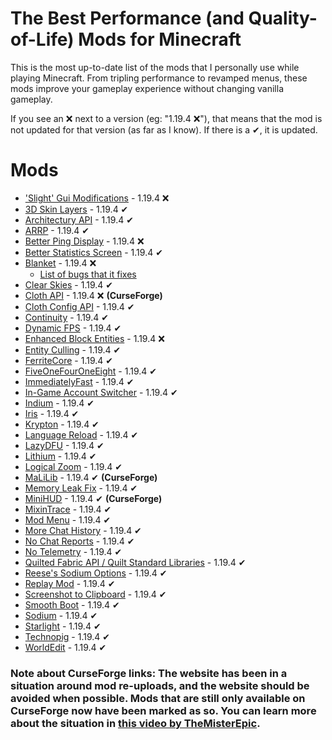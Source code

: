 # The Best Performance (and Quality-of-Life) Mods for Minecraft
This is the most up-to-date list of the mods that I personally use while playing Minecraft. From tripling performance to revamped menus, these mods improve your gameplay experience without changing vanilla gameplay.

If you see an ❌ next to a version (eg: "1.19.4 ❌"), that means that the mod is not updated for that version (as far as I know). If there is a ✔, it is updated.

# Mods
* ['Slight' Gui Modifications](https://modrinth.com/mod/slight-gui-modifications) - 1.19.4 ❌
* [3D Skin Layers](https://modrinth.com/mod/3dskinlayers) - 1.19.4 ✔
* [Architectury API](https://modrinth.com/mod/architectury-api) - 1.19.4 ✔
* [ARRP](https://modrinth.com/mod/arrp) - 1.19.4 ✔
* [Better Ping Display](https://modrinth.com/mod/better-ping-display-fabric) - 1.19.4 ❌
* [Better Statistics Screen](https://modrinth.com/mod/better-stats) - 1.19.4 ✔
* [Blanket](https://modrinth.com/mod/blanket) - 1.19.4 ❌
  * [List of bugs that it fixes](https://github.com/BlanketMC/blanket-client-tweaks/blob/1.18/src/main/java/io/github/blanketmc/blanket/Config.java)
* [Clear Skies](https://modrinth.com/mod/clear-skies) - 1.19.4 ✔
* [Cloth API](https://www.curseforge.com/minecraft/mc-mods/cloth-api) - 1.19.4 ❌ **(CurseForge)**
* [Cloth Config API](https://modrinth.com/mod/cloth-config) - 1.19.4 ✔
* [Continuity](https://modrinth.com/mod/continuity) - 1.19.4 ✔
* [Dynamic FPS](https://modrinth.com/mod/dynamic-fps) - 1.19.4 ✔
* [Enhanced Block Entities](https://modrinth.com/mod/ebe) - 1.19.4 ❌
* [Entity Culling](https://modrinth.com/mod/entityculling) - 1.19.4 ✔
* [FerriteCore](https://modrinth.com/mod/ferrite-core) - 1.19.4 ✔
* [FiveOneFourOneEight](https://modrinth.com/mod/fiveonefouroneeight) - 1.19.4 ✔
* [ImmediatelyFast](https://modrinth.com/mod/immediatelyfast) - 1.19.4 ✔
* [In-Game Account Switcher](https://modrinth.com/mod/in-game-account-switcher) - 1.19.4 ✔
* [Indium](https://modrinth.com/mod/indium/versions) - 1.19.4 ✔
* [Iris](https://modrinth.com/mod/iris) - 1.19.4 ✔
* [Krypton](https://modrinth.com/mod/krypton) - 1.19.4 ✔
* [Language Reload](https://modrinth.com/mod/language-reload) - 1.19.4 ✔
* [LazyDFU](https://modrinth.com/mod/lazydfu) - 1.19.4 ✔
* [Lithium](https://modrinth.com/mod/lithium) - 1.19.4 ✔
* [Logical Zoom](https://modrinth.com/mod/logical-zoom) - 1.19.4 ✔
* [MaLiLib](https://www.curseforge.com/minecraft/mc-mods/malilib) - 1.19.4 ✔ **(CurseForge)**
* [Memory Leak Fix](https://modrinth.com/mod/memoryleakfix) - 1.19.4 ✔
* [MiniHUD](https://www.curseforge.com/minecraft/mc-mods/minihud) - 1.19.4 ✔ **(CurseForge)**
* [MixinTrace](https://modrinth.com/mod/mixintrace) - 1.19.4 ✔
* [Mod Menu](https://github.com/TerraformersMC/ModMenu) - 1.19.4 ✔
* [More Chat History](https://modrinth.com/mod/morechathistory) - 1.19.4 ✔
* [No Chat Reports](https://modrinth.com/mod/no-chat-reports) - 1.19.4 ✔
* [No Telemetry](https://modrinth.com/mod/no-telemetry) - 1.19.4 ✔
* [Quilted Fabric API / Quilt Standard Libraries](https://modrinth.com/mod/qsl) - 1.19.4 ✔
* [Reese's Sodium Options](https://modrinth.com/mod/reeses-sodium-options) - 1.19.4 ✔
* [Replay Mod](https://www.replaymod.com/) - 1.19.4 ✔
* [Screenshot to Clipboard](https://modrinth.com/mod/screenshot-to-clipboard) - 1.19.4 ✔
* [Smooth Boot](https://modrinth.com/mod/smoothboot-fabric) - 1.19.4 ✔
* [Sodium](https://modrinth.com/mod/sodium) - 1.19.4 ✔
* [Starlight](https://modrinth.com/mod/starlight) - 1.19.4 ✔
* [Technopig](https://modrinth.com/mod/technomodel) - 1.19.4 ✔
* [WorldEdit](https://www.curseforge.com/minecraft/mc-mods/worldedit) - 1.19.4 ✔

### Note about CurseForge links: The website has been in a situation around mod re-uploads, and the website should be avoided when possible. Mods that are still only available on CurseForge now have been marked as so. You can learn more about the situation in [this video by TheMisterEpic](https://www.youtube.com/watch?v=f4Ka86KKka4).
